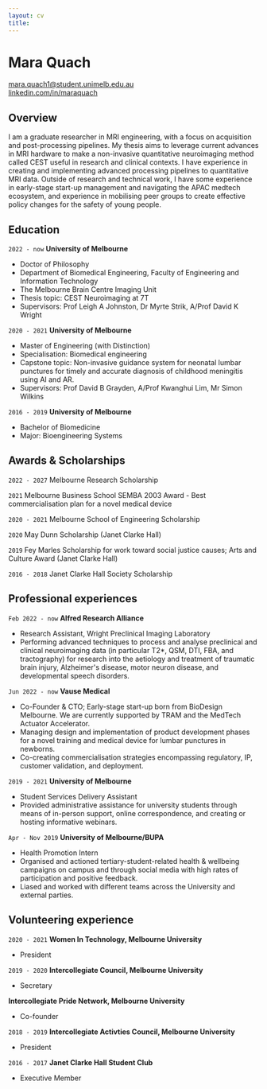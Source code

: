 ```yaml
---
layout: cv
title: 
---
```

# Mara Quach


<div id="webaddress">
<a href="mara.quach1@student.unimelb.edu.au">mara.quach1@student.unimelb.edu.au</a>
</div>
<div id="webaddress">
<a href="https://au.linkedin.com/in/maraquach">linkedin.com/in/maraquach</a>
</div>



## Overview
I am a graduate researcher in MRI engineering, with a focus on acquisition and post-processing pipelines. My thesis aims to leverage current advances in MRI hardware to make a non-invasive quantitative neuroimaging method called CEST useful in research and clinical contexts. I have experience in creating and implementing advanced processing pipelines to quantitative MRI data. Outside of research and technical work, I have some experience in early-stage start-up management and navigating the APAC medtech ecosystem, and experience in mobilising peer groups to create effective policy changes for the safety of young people.

## Education

`2022 - now`
__University of Melbourne__
- Doctor of Philosophy 
- Department of Biomedical Engineering, Faculty of Engineering and Information Technology
- The Melbourne Brain Centre Imaging Unit
- Thesis topic: CEST Neuroimaging at 7T
- Supervisors: Prof Leigh A Johnston, Dr Myrte Strik, A/Prof David K Wright

`2020 - 2021`
__University of Melbourne__

- Master of Engineering (with Distinction)
- Specialisation: Biomedical engineering
- Capstone topic: Non-invasive guidance system for neonatal lumbar punctures for timely and accurate diagnosis of childhood meningitis using AI and AR.
- Supervisors: Prof David B Grayden, A/Prof Kwanghui Lim, Mr Simon Wilkins

`2016 - 2019`
__University of Melbourne__
- Bachelor of Biomedicine
- Major: Bioengineering Systems

## Awards & Scholarships

`2022 - 2027`
Melbourne Research Scholarship

`2021`
Melbourne Business School SEMBA 2003 Award - Best commercialisation plan for a novel medical device

`2020 - 2021`
Melbourne School of Engineering Scholarship

`2020`
May Dunn Scholarship (Janet Clarke Hall)

`2019`
Fey Marles Scholarship for work toward social justice causes; Arts and Culture Award (Janet Clarke Hall)

`2016 - 2018` Janet Clarke Hall Society Scholarship

## Professional experiences

<!-- A list is also available [online](http://scholar.google.co.uk/citations?user=LTOTl0YAAAAJ) -->

`Feb 2022 - now`
__Alfred Research Alliance__
- Research Assistant, Wright Preclinical Imaging Laboratory
- Performing advanced techniques to process and analyse preclinical and clinical neuroimaging data (in particular T2*, QSM, DTI, FBA, and tractography) for research into the aetiology and treatment of traumatic brain injury, Alzheimer's disease, motor neuron disease, and developmental speech disorders. 

`Jun 2022 - now`
__Vause Medical__
- Co-Founder & CTO; Early-stage start-up born from BioDesign Melbourne. We are currently supported by TRAM and the MedTech Actuator Accelerator.
- Managing design and implementation of product development phases for a novel training and medical device for lumbar punctures in newborns.
- Co-creating commercialisation strategies encompassing regulatory, IP, customer validation, and deployment.


`2019 - 2021`
__University of Melbourne__
- Student Services Delivery Assistant
- Provided administrative assistance for university students through means of in-person support, online correspondence, and creating or hosting informative webinars.


`Apr - Nov 2019`
__University of Melbourne/BUPA__
- Health Promotion Intern
- Organised and actioned tertiary-student-related health & wellbeing campaigns on campus and through social media with high rates of participation and positive feedback.
- Liased and worked with different teams across the University and external parties. 


## Volunteering experience
`2020 - 2021`
__Women In Technology, Melbourne University__
- President

`2019 - 2020`
__Intercollegiate Council, Melbourne University__
- Secretary
  
__Intercollegiate Pride Network, Melbourne University__
- Co-founder

`2018 - 2019`
__Intercollegiate Activties Council, Melbourne University__
- President

`2016 - 2017`
__Janet Clarke Hall Student Club__
- Executive Member
  
<!-- ### Footer

Last updated: 29 April 2023 -->



